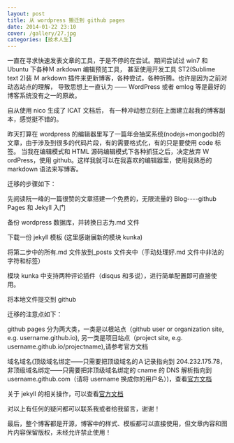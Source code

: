```yaml
---
layout: post
title: 从 wordpress 搬迁到 github pages
date: 2014-01-22 23:10
cover: /gallery/27.jpg
categories: [技术人生]
---
```


一直在寻求快速发表文章的工具，于是不停的在尝试。期间尝试过 win7 和 Ubuntu 下各种Ｍ arkdown 编辑预览工具， 甚至使用开发工具 ST2(Sublime text 2)装 Ｍ arkdown 插件来更新博客，各种尝试，各种折腾。也许是因为之前对动态站点的理解， 导致思想上一直认为 —— WordPress 或者 emlog 等是最好的博客系统没有之一的原故。

自从使用 nico 生成了 ICAT 文档后， 有一种冲动想立刻在上面建立起我的博客副本，感觉挺不错的。

昨天打算在 wordpress 的编辑器里写了一篇年会抽奖系统(nodejs+mongodb)的文章，由于涉及到很多的代码片段，有的需要格式化，有的只是要使用 code 标签。 当我在编辑模式和 HTML 源码编辑模式下各种抓狂之后，决定放弃 Ｗ ordPress，使用 github。这样我就可以在我喜欢的编辑器里，使用我熟悉的 markdown 语法来写博客。

迁移的步骤如下：

先阅读阮一峰的一篇很赞的文章搭建一个免费的，无限流量的 Blog----github Pages 和 Jekyll 入门

备份 wordpress 数据库，并转换日志为.md 文件

下载一份 jekyll 模板 (这里感谢展新的模块 kunka)

<!--more-->

将第二步中的所有.md 文件放到\_posts 文件夹中（手动处理好.md 文件中非法的字符和标签）

模块 kunka 中支持两种评论插件（disqus 和多说），进行简单配置即可直接使用。

将本地文件提交到 github

迁移的注意点如下：

github pages 分为两大类，一类是以根站点（github user or organization site, e.g. username.github.io), 另一类是项目站点（project site, e.g. username.github.io/projectname),请参考官方文档

域名域名(顶级域名绑定——只需要把顶级域名的Ａ记录指向到 204.232.175.78， 非顶级域名绑定——只需要把非顶级域名绑定的 cname 的 DNS 解析指向到 username.github.com（请将 username 换成你的用户名）)，查看[官方文档](https://help.github.com/articles/setting-up-a-custom-domain-with-pages)

关于 jekyll 的相关操作，可以查看[官方文档](https://help.github.com/articles/setting-up-a-custom-domain-with-pages)

对以上有任何的疑问都可以联系我或者给我留言，谢谢！

最后，整个博客都是开源，博客中的样式、模板都可以直接使用，但文章内容和图片内容保留版权，未经允许禁止使用！
